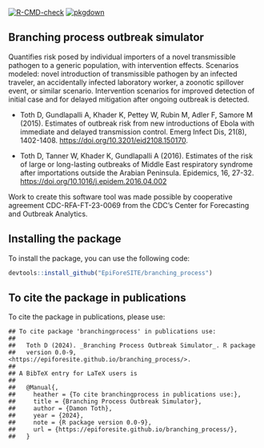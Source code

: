 
<!-- badges: start -->

[![R-CMD-check](https://github.com/EpiForeSITE/branching_process/actions/workflows/R-CMD-check.yaml/badge.svg)](https://github.com/EpiForeSITE/branching_process/actions/workflows/R-CMD-check.yaml)
[![pkgdown](https://github.com/EpiForeSITE/branching_process/actions/workflows/pkgdown.yaml/badge.svg)](https://github.com/EpiForeSITE/branching_process/actions/workflows/pkgdown.yaml)
<!-- badges: end -->

## Branching process outbreak simulator

Quantifies risk posed by individual importers of a novel transmissible
pathogen to a generic population, with intervention effects. Scenarios
modeled: novel introduction of transmissible pathogen by an infected
traveler, an accidentally infected laboratory worker, a zoonotic
spillover event, or similar scenario. Intervention scenarios for
improved detection of initial case and for delayed mitigation after
ongoing outbreak is detected.

- Toth D, Gundlapalli A, Khader K, Pettey W, Rubin M, Adler F, Samore M
  (2015). Estimates of outbreak risk from new introductions of Ebola
  with immediate and delayed transmission control. Emerg Infect Dis,
  21(8), 1402-1408. <https://doi.org/10.3201/eid2108.150170>.

- Toth D, Tanner W, Khader K, Gundlapalli A (2016). Estimates of the
  risk of large or long-lasting outbreaks of Middle East respiratory
  syndrome after importations outside the Arabian Peninsula. Epidemics,
  16, 27-32. <https://doi.org/10.1016/j.epidem.2016.04.002>

Work to create this software tool was made possible by cooperative
agreement CDC-RFA-FT-23-0069 from the CDC’s Center for Forecasting and
Outbreak Analytics.

## Installing the package

To install the package, you can use the following code:

``` r
devtools::install_github("EpiForeSITE/branching_process")
```

## To cite the package in publications

To cite the package in publications, please use:

    ## To cite package 'branchingprocess' in publications use:
    ## 
    ##   Toth D (2024). _Branching Process Outbreak Simulator_. R package
    ##   version 0.0-9, <https://epiforesite.github.io/branching_process/>.
    ## 
    ## A BibTeX entry for LaTeX users is
    ## 
    ##   @Manual{,
    ##     heather = {To cite branchingprocess in publications use:},
    ##     title = {Branching Process Outbreak Simulator},
    ##     author = {Damon Toth},
    ##     year = {2024},
    ##     note = {R package version 0.0-9},
    ##     url = {https://epiforesite.github.io/branching_process/},
    ##   }
